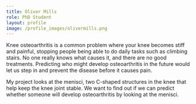 ```yaml
---
title: Oliver Mills
role: PhD Student
layout: profile
image: /profile_images/olivermills.png
---
```


Knee osteoarthritis is a common problem where your knee becomes stiff and painful, stopping people being able to do daily tasks such as climbing stairs. No one really knows what causes it, and there are no good treatments. Predicting who might develop osteoarthritis in the future would let us step in and prevent the disease before it causes pain.

My project looks at the menisci, two C-shaped structures in the knee that help keep the knee joint stable. We want to find out if we can predict whether someone will develop osteoarthritis by looking at the menisci.
